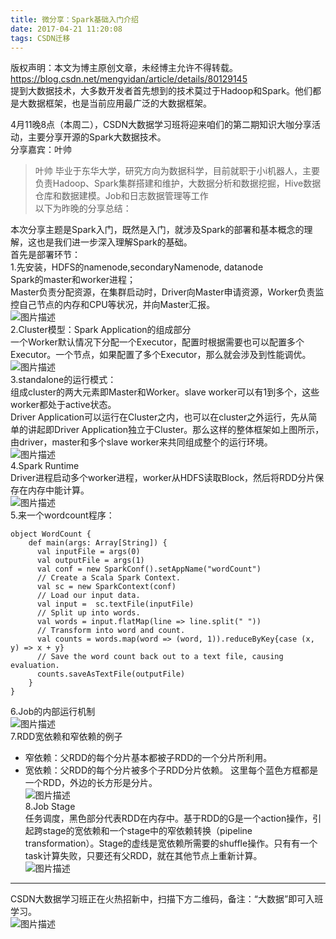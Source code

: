 ```yaml
---
title: 微分享：Spark基础入门介绍
date: 2017-04-21 11:20:08
tags: CSDN迁移
---
```

 版权声明：本文为博主原创文章，未经博主允许不得转载。 https://blog.csdn.net/mengyidan/article/details/80129145   
  提到大数据技术，大多数开发者首先想到的技术莫过于Hadoop和Spark。他们都是大数据框架，也是当前应用最广泛的大数据框架。

4月11晚8点（本周二），CSDN大数据学习班将迎来咱们的第二期知识大咖分享活动，主要分享开源的Spark大数据技术。   
 分享嘉宾：叶帅


> 叶帅 毕业于东华大学，研究方向为数据科学，目前就职于小i机器人，主要负责Hadoop、Spark集群搭建和维护，大数据分析和数据挖掘，Hive数据仓库和数据建模。Job和日志数据管理等工作   
>  以下为昨晚的分享总结：
> 
>  
本次分享主题是Spark入门，既然是入门，就涉及Spark的部署和基本概念的理解，这也是我们进一步深入理解Spark的基础。   
 首先是部署环节：   
 1.先安装，HDFS的namenode,secondaryNamenode, datanode   
 Spark的master和worker进程；   
 Master负责分配资源，在集群启动时，Driver向Master申请资源，Worker负责监控自己节点的内存和CPU等状况，并向Master汇报。   
![图片描述](https://img-blog.csdn.net/20170421105121813?)  
 2.Cluster模型：Spark Application的组成部分   
 一个Worker默认情况下分配一个Executor，配置时根据需要也可以配置多个Executor。一个节点，如果配置了多个Executor，那么就会涉及到性能调优。   
![图片描述](https://img-blog.csdn.net/20170421105403648?)  
 3.standalone的运行模式：   
 组成cluster的两大元素即Master和Worker。slave worker可以有1到多个，这些worker都处于active状态。   
 Driver Application可以运行在Cluster之内，也可以在cluster之外运行，先从简单的讲起即Driver Application独立于Cluster。那么这样的整体框架如上图所示，由driver，master和多个slave worker来共同组成整个的运行环境。   
![图片描述](https://img-blog.csdn.net/20170421105614676?)  
 4.Spark Runtime   
 Driver进程启动多个worker进程，worker从HDFS读取Block，然后将RDD分片保存在内存中能计算。   
![图片描述](https://img-blog.csdn.net/20170421105948546?)  
 5.来一个wordcount程序： 


```
object WordCount {
    def main(args: Array[String]) {
      val inputFile = args(0)
      val outputFile = args(1)
      val conf = new SparkConf().setAppName("wordCount")
      // Create a Scala Spark Context.
      val sc = new SparkContext(conf)
      // Load our input data.
      val input =  sc.textFile(inputFile)
      // Split up into words.
      val words = input.flatMap(line => line.split(" "))
      // Transform into word and count.
      val counts = words.map(word => (word, 1)).reduceByKey{case (x, y) => x + y}
      // Save the word count back out to a text file, causing evaluation.
      counts.saveAsTextFile(outputFile)
    }
}
```
6.Job的内部运行机制   
![图片描述](https://img-blog.csdn.net/20170421111141811?)  
 7.RDD宽依赖和窄依赖的例子


  * 窄依赖：父RDD的每个分片基本都被子RDD的一个分片所利用。  
  * 宽依赖：父RDD的每个分片被多个子RDD分片依赖。 这里每个蓝色方框都是一个RDD，外边的长方形是分片。   
![图片描述](https://img-blog.csdn.net/20170421111532332?)  
 8.Job Stage   
 任务调度，黑色部分代表RDD在内存中。基于RDD的G是一个action操作，引起跨stage的宽依赖和一个stage中的窄依赖转换（pipeline transformation）。Stage的虚线是宽依赖所需要的shuffle操作。只有有一个task计算失败，只要还有父RDD，就在其他节点上重新计算。   
![图片描述](https://img-blog.csdn.net/20170421111622155?)


--------
CSDN大数据学习班正在火热招新中，扫描下方二维码，备注：“大数据”即可入班学习。   
![图片描述](https://img-blog.csdn.net/20170421143403372?)

   
  